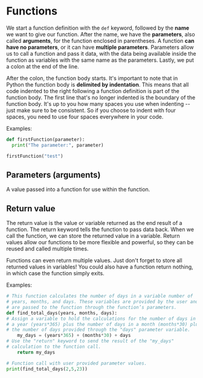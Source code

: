 # Functions

We start a function definition with the `def` keyword, followed by the **name** we want to give our function. After the name, we have the **parameters**, also called **arguments**, for the function enclosed in parentheses. A function **can have no parameters**, or it can have **multiple parameters**. Parameters allow us to call a function and pass it data, with the data being available inside the function as variables with the same name as the parameters. Lastly, we put a colon at the end of the line.

After the colon, the function body starts. It's important to note that in Python the function body is **delimited by indentation**. This means that all code indented to the right following a function definition is part of the function body. The first line that's no longer indented is the boundary of the function body. It's up to you how many spaces you use when indenting -- just make sure to be consistent. So if you choose to indent with four spaces, you need to use four spaces everywhere in your code.

Examples:

```python
def firstFunction(parameter):
  print("The parameter:", parameter)

firstFunction("test")
```

## Parameters (arguments)

A value passed into a function for use within the function.

## Return value

The return value is the value or variable returned as the end result of a function.
The return keyword tells the function to pass data back. When we call the function, we can store the returned value in a variable. Return values allow our functions to be more flexible and powerful, so they can be reused and called multiple times.

Functions can even return multiple values. Just don't forget to store all returned values in variables! You could also have a function return nothing, in which case the function simply exits.

Examples:

```python
# This function calculates the number of days in a variable number of
# years, months, and days. These variables are provided by the user and
# are passed to the function through the function’s parameters.
def find_total_days(years, months, days):
# Assign a variable to hold the calculations for the number of days in
# a year (years*365) plus the number of days in a month (months*30) plus
# the number of days provided through the "days" parameter variable.
    my_days = (years*365) + (months*30) + days
# Use the "return" keyword to send the result of the "my_days"
# calculation to the function call.
    return my_days

# Function call with user provided parameter values.
print(find_total_days(2,5,23))
```
